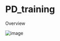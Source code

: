 # PD_training
Overview

![image](https://github.com/user-attachments/assets/85445ebf-0d6d-4560-a7bf-fe2284d0b811)
